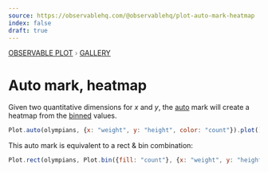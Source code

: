 ```yaml
---
source: https://observablehq.com/@observablehq/plot-auto-mark-heatmap
index: false
draft: true
---
```


<div style="color: grey; font: 13px/25.5px var(--sans-serif); text-transform: uppercase;"><h1 style="display: none;">Plot: Auto mark, heatmap</h1><a href="/plot">Observable Plot</a> › <a href="/@observablehq/plot-gallery">Gallery</a></div>

# Auto mark, heatmap

Given two quantitative dimensions for _x_ and _y_, the [auto](https://observablehq.com/plot/marks/auto) mark will create a heatmap from the [binned](https://observablehq.com/plot/transforms/bin) values.

```js echo
Plot.auto(olympians, {x: "weight", y: "height", color: "count"}).plot();
```

This auto mark is equivalent to a rect & bin combination:

```js echo
Plot.rect(olympians, Plot.bin({fill: "count"}, {x: "weight", y: "height"})).plot();
```
